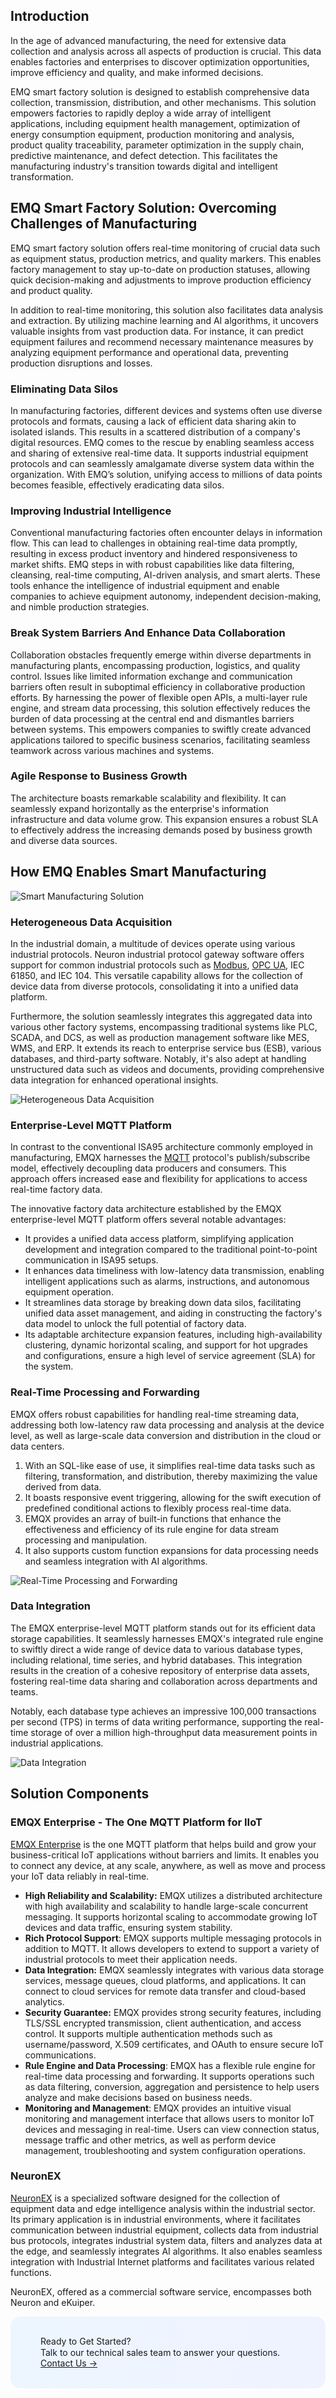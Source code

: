 ## Introduction

In the age of advanced manufacturing, the need for extensive data collection and analysis across all aspects of production is crucial. This data enables factories and enterprises to discover optimization opportunities, improve efficiency and quality, and make informed decisions.

EMQ smart factory solution is designed to establish comprehensive data collection, transmission, distribution, and other mechanisms. This solution empowers factories to rapidly deploy a wide array of intelligent applications, including equipment health management, optimization of energy consumption equipment, production monitoring and analysis, product quality traceability, parameter optimization in the supply chain, predictive maintenance, and defect detection. This facilitates the manufacturing industry's transition towards digital and intelligent transformation.

## EMQ Smart Factory Solution: Overcoming Challenges of Manufacturing

EMQ smart factory solution offers real-time monitoring of crucial data such as equipment status, production metrics, and quality markers. This enables factory management to stay up-to-date on production statuses, allowing quick decision-making and adjustments to improve production efficiency and product quality. 

In addition to real-time monitoring, this solution also facilitates data analysis and extraction. By utilizing machine learning and AI algorithms, it uncovers valuable insights from vast production data. For instance, it can predict equipment failures and recommend necessary maintenance measures by analyzing equipment performance and operational data, preventing production disruptions and losses.

### Eliminating Data Silos

In manufacturing factories, different devices and systems often use diverse protocols and formats, causing a lack of efficient data sharing akin to isolated islands. This results in a scattered distribution of a company's digital resources. EMQ comes to the rescue by enabling seamless access and sharing of extensive real-time data. It supports industrial equipment protocols and can seamlessly amalgamate diverse system data within the organization. With EMQ’s solution, unifying access to millions of data points becomes feasible, effectively eradicating data silos.

### Improving Industrial Intelligence

Conventional manufacturing factories often encounter delays in information flow. This can lead to challenges in obtaining real-time data promptly, resulting in excess product inventory and hindered responsiveness to market shifts. EMQ steps in with robust capabilities like data filtering, cleansing, real-time computing, AI-driven analysis, and smart alerts. These tools enhance the intelligence of industrial equipment and enable companies to achieve equipment autonomy, independent decision-making, and nimble production strategies.

### Break System Barriers And Enhance Data Collaboration

Collaboration obstacles frequently emerge within diverse departments in manufacturing plants, encompassing production, logistics, and quality control. Issues like limited information exchange and communication barriers often result in suboptimal efficiency in collaborative production efforts. By harnessing the power of flexible open APIs, a multi-layer rule engine, and stream data processing, this solution effectively reduces the burden of data processing at the central end and dismantles barriers between systems. This empowers companies to swiftly create advanced applications tailored to specific business scenarios, facilitating seamless teamwork across various machines and systems.

### Agile Response to Business Growth

The architecture boasts remarkable scalability and flexibility. It can seamlessly expand horizontally as the enterprise's information infrastructure and data volume grow. This expansion ensures a robust SLA to effectively address the increasing demands posed by business growth and diverse data sources.

## How EMQ Enables Smart Manufacturing

![Smart Manufacturing Solution](https://assets.emqx.com/images/4f9397f58dcb38dd3218c551f709724d.png)

### Heterogeneous Data Acquisition

In the industrial domain, a multitude of devices operate using various industrial protocols. Neuron industrial protocol gateway software offers support for common industrial protocols such as [Modbus](https://www.emqx.com/en/blog/modbus-protocol-the-grandfather-of-iot-communication), [OPC UA](https://www.emqx.com/en/blog/opc-ua-protocol), IEC 61850, and IEC 104. This versatile capability allows for the collection of device data from diverse protocols, consolidating it into a unified data platform. 

Furthermore, the solution seamlessly integrates this aggregated data into various other factory systems, encompassing traditional systems like PLC, SCADA, and DCS, as well as production management software like MES, WMS, and ERP. It extends its reach to enterprise service bus (ESB), various databases, and third-party software. Notably, it's also adept at handling unstructured data such as videos and documents, providing comprehensive data integration for enhanced operational insights.

![Heterogeneous Data Acquisition](https://assets.emqx.com/images/af435f6fec3090b22784fe268a9f18b4.png)

### Enterprise-Level MQTT Platform

In contrast to the conventional ISA95 architecture commonly employed in manufacturing, EMQX harnesses the [MQTT](https://www.emqx.com/en/blog/the-easiest-guide-to-getting-started-with-mqtt) protocol's publish/subscribe model, effectively decoupling data producers and consumers. This approach offers increased ease and flexibility for applications to access real-time factory data. 

The innovative factory data architecture established by the EMQX enterprise-level MQTT platform offers several notable advantages:

- It provides a unified data access platform, simplifying application development and integration compared to the traditional point-to-point communication in ISA95 setups. 
- It enhances data timeliness with low-latency data transmission, enabling intelligent applications such as alarms, instructions, and autonomous equipment operation. 
- It streamlines data storage by breaking down data silos, facilitating unified data asset management, and aiding in constructing the factory's data model to unlock the full potential of factory data. 
- Its adaptable architecture expansion features, including high-availability clustering, dynamic horizontal scaling, and support for hot upgrades and configurations, ensure a high level of service agreement (SLA) for the system.

### Real-Time Processing and Forwarding

EMQX offers robust capabilities for handling real-time streaming data, addressing both low-latency raw data processing and analysis at the device level, as well as large-scale data conversion and distribution in the cloud or data centers. 

1. With an SQL-like ease of use, it simplifies real-time data tasks such as filtering, transformation, and distribution, thereby maximizing the value derived from data. 
2. It boasts responsive event triggering, allowing for the swift execution of predefined conditional actions to flexibly process real-time data. 
3. EMQX provides an array of built-in functions that enhance the effectiveness and efficiency of its rule engine for data stream processing and manipulation. 
4. It also supports custom function expansions for data processing needs and seamless integration with AI algorithms.

![Real-Time Processing and Forwarding](https://assets.emqx.com/images/4ead46b7305df1ff5749a8d63fd96971.png)

### Data Integration

The EMQX enterprise-level MQTT platform stands out for its efficient data storage capabilities. It seamlessly harnesses EMQX's integrated rule engine to swiftly direct a wide range of device data to various database types, including relational, time series, and hybrid databases. This integration results in the creation of a cohesive repository of enterprise data assets, fostering real-time data sharing and collaboration across departments and teams. 

Notably, each database type achieves an impressive 100,000 transactions per second (TPS) in terms of data writing performance, supporting the real-time storage of over a million high-throughput data measurement points in industrial applications.

![Data Integration](https://assets.emqx.com/images/7975696552af2c7cecf02572b62952b7.png)

## Solution Components

### EMQX Enterprise - The One MQTT Platform for IIoT

[EMQX Enterprise](https://www.emqx.com/en/products/emqx) is the one MQTT platform that helps build and grow your business-critical IoT applications without barriers and limits. It enables you to connect any device, at any scale, anywhere, as well as move and process your IoT data reliably in real-time.

- **High Reliability and Scalability:** EMQX utilizes a distributed architecture with high availability and scalability to handle large-scale concurrent messaging. It supports horizontal scaling to accommodate growing IoT devices and data traffic, ensuring system stability.
- **Rich Protocol Support**: EMQX supports multiple messaging protocols in addition to MQTT. It allows developers to extend to support a variety of industrial protocols to meet their application needs.
- **Data Integration:** EMQX seamlessly integrates with various data storage services, message queues, cloud platforms, and applications. It can connect to cloud services for remote data transfer and cloud-based analytics.
- **Security Guarantee:** EMQX provides strong security features, including TLS/SSL encrypted transmission, client authentication, and access control. It supports multiple authentication methods such as username/password, X.509 certificates, and OAuth to ensure secure IoT communications.
- **Rule Engine and Data Processing**: EMQX has a flexible rule engine for real-time data processing and forwarding. It supports operations such as data filtering, conversion, aggregation and persistence to help users analyze and make decisions based on business needs.
- **Monitoring and Management**: EMQX provides an intuitive visual monitoring and management interface that allows users to monitor IoT devices and messaging in real-time. Users can view connection status, message traffic and other metrics, as well as perform device management, troubleshooting and system configuration operations.

### NeuronEX

[NeuronEX](https://www.emqx.com/en/products/neuronex) is a specialized software designed for the collection of equipment data and edge intelligence analysis within the industrial sector. Its primary application is in industrial environments, where it facilitates communication between industrial equipment, collects data from industrial bus protocols, integrates industrial system data, filters and analyzes data at the edge, and seamlessly integrates AI algorithms. It also enables seamless integration with Industrial Internet platforms and facilitates various related functions.

NeuronEX, offered as a commercial software service, encompasses both Neuron and eKuiper.



<section
  class="is-hidden-touch my-32 is-flex is-align-items-center"
  style="border-radius: 16px; background: linear-gradient(102deg, #edf6ff 1.81%, #eff2ff 97.99%); padding: 32px 48px;"
>
  <div>
    <div class="mb-4 is-size-3 is-text-black has-text-weight-semibold" style="
    line-height: 1.2;
">
      Ready to Get Started?
    </div>
    <div class="mb-32">
      Talk to our technical sales team to answer your questions.
    </div>
    <a href="https://www.emqx.com/en/contact?product=solutions" class="button is-gradient">Contact Us →</a>
  </div>
</section>
